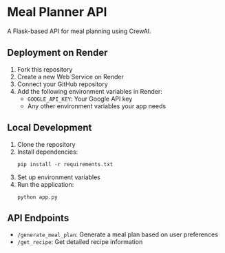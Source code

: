 # Meal Planner API

A Flask-based API for meal planning using CrewAI.

## Deployment on Render

1. Fork this repository
2. Create a new Web Service on Render
3. Connect your GitHub repository
4. Add the following environment variables in Render:
   - `GOOGLE_API_KEY`: Your Google API key
   - Any other environment variables your app needs

## Local Development

1. Clone the repository
2. Install dependencies:
   ```
   pip install -r requirements.txt
   ```
3. Set up environment variables
4. Run the application:
   ```
   python app.py
   ```

## API Endpoints

- `/generate_meal_plan`: Generate a meal plan based on user preferences
- `/get_recipe`: Get detailed recipe information 